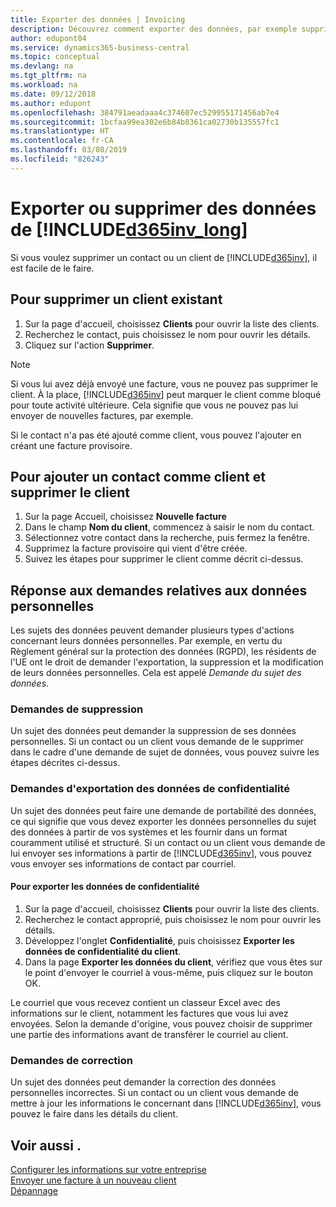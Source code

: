 ```yaml
---
title: Exporter des données | Invoicing
description: Découvrez comment exporter des données, par exemple supprimer des contacts dans le cadre d'une demande de sujet de données.
author: edupont04
ms.service: dynamics365-business-central
ms.topic: conceptual
ms.devlang: na
ms.tgt_pltfrm: na
ms.workload: na
ms.date: 09/12/2018
ms.author: edupont
ms.openlocfilehash: 384791aeadaaa4c374607ec529955171456ab7e4
ms.sourcegitcommit: 1bcfaa99ea302e6b84b8361ca02730b135557fc1
ms.translationtype: HT
ms.contentlocale: fr-CA
ms.lasthandoff: 03/08/2019
ms.locfileid: "826243"
---
```

# <a name="export-or-delete-data-from-included365invlongincludesd365invlongmd"></a>Exporter ou supprimer des données de [!INCLUDE[d365inv_long](includes/d365inv_long.md)]

Si vous voulez supprimer un contact ou un client de [!INCLUDE[d365inv](includes/d365inv.md)], il est facile de le faire.  

## <a name="to-delete-an-existing-customer"></a>Pour supprimer un client existant

1. Sur la page d'accueil, choisissez **Clients** pour ouvrir la liste des clients.
2. Recherchez le contact, puis choisissez le nom pour ouvrir les détails.
3. Cliquez sur l'action **Supprimer**.

> [!NOTE]
> Si vous lui avez déjà envoyé une facture, vous ne pouvez pas supprimer le client. À la place, [!INCLUDE[d365inv](includes/d365inv.md)] peut marquer le client comme bloqué pour toute activité ultérieure. Cela signifie que vous ne pouvez pas lui envoyer de nouvelles factures, par exemple.  

Si le contact n'a pas été ajouté comme client, vous pouvez l'ajouter en créant une facture provisoire.

## <a name="to-add-a-contact-as-a-customer-and-then-delete-the-customer"></a>Pour ajouter un contact comme client et supprimer le client

1. Sur la page Accueil, choisissez **Nouvelle facture**
2. Dans le champ **Nom du client**, commencez à saisir le nom du contact.
3. Sélectionnez votre contact dans la recherche, puis fermez la fenêtre.
4. Supprimez la facture provisoire qui vient d'être créée.
5. Suivez les étapes pour supprimer le client comme décrit ci-dessus.

## <a name="responding-to-requests-about-personal-data"></a>Réponse aux demandes relatives aux données personnelles

Les sujets des données peuvent demander plusieurs types d'actions concernant leurs données personnelles. Par exemple, en vertu du Règlement général sur la protection des données (RGPD), les résidents de l'UE ont le droit de demander l'exportation, la suppression et la modification de leurs données personnelles. Cela est appelé *Demande du sujet des données*.  

### <a name="requests-for-deletion"></a>Demandes de suppression

Un sujet des données peut demander la suppression de ses données personnelles. Si un contact ou un client vous demande de le supprimer dans le cadre d'une demande de sujet de données, vous pouvez suivre les étapes décrites ci-dessus.  

### <a name="requests-for-exporting-privacy-data"></a>Demandes d'exportation des données de confidentialité

Un sujet des données peut faire une demande de portabilité des données, ce qui signifie que vous devez exporter les données personnelles du sujet des données à partir de vos systèmes et les fournir dans un format couramment utilisé et structuré.  Si un contact ou un client vous demande de lui envoyer ses informations à partir de [!INCLUDE[d365inv](includes/d365inv.md)], vous pouvez vous envoyer ses informations de contact par courriel.  

#### <a name="to-export-privacy-data"></a>Pour exporter les données de confidentialité

1. Sur la page d'accueil, choisissez **Clients** pour ouvrir la liste des clients.
2. Recherchez le contact approprié, puis choisissez le nom pour ouvrir les détails.
3. Développez l'onglet **Confidentialité**, puis choisissez **Exporter les données de confidentialité du client**.
4. Dans la page **Exporter les données du client**, vérifiez que vous êtes sur le point d'envoyer le courriel à vous-même, puis cliquez sur le bouton OK.

Le courriel que vous recevez contient un classeur Excel avec des informations sur le client, notamment les factures que vous lui avez envoyées. Selon la demande d'origine, vous pouvez choisir de supprimer une partie des informations avant de transférer le courriel au client.  

### <a name="requests-for-correction"></a>Demandes de correction

Un sujet des données peut demander la correction des données personnelles incorrectes. Si un contact ou un client vous demande de mettre à jour les informations le concernant dans [!INCLUDE[d365inv](includes/d365inv.md)], vous pouvez le faire dans les détails du client.  

## <a name="see-also"></a>Voir aussi .

[Configurer les informations sur votre entreprise](set-up-business-profile.md)  
[Envoyer une facture à un nouveau client](send-invoice.md)  
[Dépannage](about-troubleshooting.md)  
